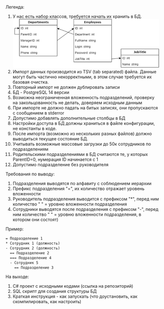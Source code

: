 Легенда:

1. У нас есть набор классов, требуется начать их хранить в БД.
   ![](img/68761bcc27ea98d8909e7fc1e2c3e5af8cbe17df.png)
2. Импорт данных производится из TSV (tab separated) файла. Данные могут быть частично некорректными, в этом случае требуется их базовая очистка.
3. Повторный импорт не должен дублировать записи
4. БД - PostgreSQL 14 версии
5. Возможна неограниченная вложенность подразделений, проверку на закольцованность не делать, доверяем исходным данным
6. При импорте не должно падать на битых записях, они пропускаются с сообщением в stderror
7. Допустимо добавлять дополнительные столбцы в БД
8. Настройки доступа в БД должны храниться в файле конфигурации, не константы в коде.
9. После импорта (возможно из нескольких разных файлов) должно выводиться текущее состояние БД.
10. Учитывать возможные массовые загрузки до 50к сотрудников по подразделениям
11. Родительскими подразделениями в БД считаются те, у которых ParentID=0, нумерация ID начинается с 1
12. Допустимо подразделение без руководителя

Требования по выводу:

1. Подразделения выводятся по алфавиту с соблюдением иерархии
2. Префикс подразделения "=", их количество отражает уровень вложенности
3. Руководитель подразделения выводится с префиксом "*", перед ним количество " " = уровню вложенности подразделения
4. Сотрудники выводятся после подразделения с префиксом "-", перед ним количество " " = уровню вложенности подразделения, в котором они состоят)

Пример:
```
= Подразделение 1
* Сотрудник 1 (должность)
- Сотрудник 2 (должность)
  == Подразделение 2
  === Подразделение 4
  - Сотрудник 5
    == Подразделение 3
```

На выходе:

1. C# проект с исходными кодами (ссылка на репозиторий)
2. SQL скрипт для создания структуры БД
3. Краткая инструкция - как запускать (что доустановить, как скомпилировать, как настроить)
